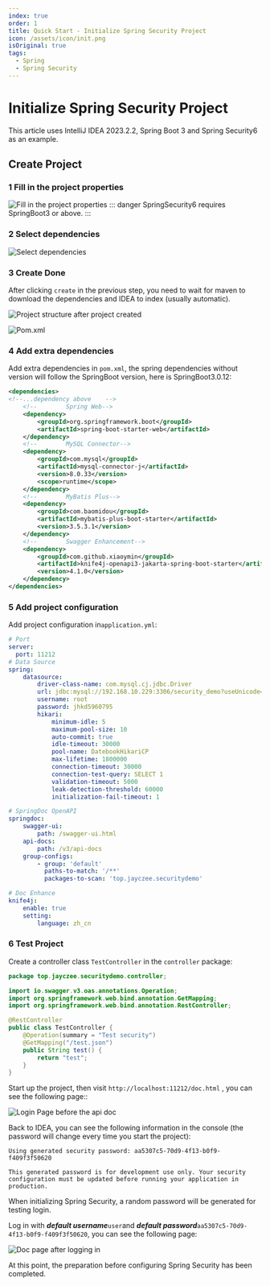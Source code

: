 ```yaml
---
index: true
order: 1
title: Quick Start - Initialize Spring Security Project
icon: /assets/icon/init.png
isOriginal: true
tags:
  - Spring
  - Spring Security
---
```


# Initialize Spring Security Project
This article uses IntelliJ IDEA 2023.2.2, Spring Boot 3 and Spring Security6 as an example.

## Create Project

### 1 Fill in the project properties

![Fill in the project properties](https://fs.jayczee.top:1212/img/Security6-1-1.png)
::: danger
SpringSecurity6 requires SpringBoot3 or above.
:::

### 2 Select dependencies

![Select dependencies](https://fs.jayczee.top:1212/img/Security6-1-2.png)

### 3 Create Done
After clicking `create` in the previous step, you need to wait for maven to download the dependencies and IDEA to index (usually automatic).

![Project structure after project created](https://fs.jayczee.top:1212/img/initDone.png)

![Pom.xml](https://fs.jayczee.top:1212/img/initPom.png)

### 4 Add extra dependencies
Add extra dependencies in `pom.xml`, the spring dependencies without version will follow the SpringBoot version, here is SpringBoot3.0.12:
```xml
<dependencies>
<!--...dependency above    -->
    <!--        Spring Web-->
    <dependency>
        <groupId>org.springframework.boot</groupId>
        <artifactId>spring-boot-starter-web</artifactId>
    </dependency>
    <!--        MySQL Connector-->
    <dependency>
        <groupId>com.mysql</groupId>
        <artifactId>mysql-connector-j</artifactId>
        <version>8.0.33</version>
        <scope>runtime</scope>
    </dependency>
    <!--        MyBatis Plus-->
    <dependency>
        <groupId>com.baomidou</groupId>
        <artifactId>mybatis-plus-boot-starter</artifactId>
        <version>3.5.3.1</version>
    </dependency>
    <!--        Swagger Enhancement-->
    <dependency>
        <groupId>com.github.xiaoymin</groupId>
        <artifactId>knife4j-openapi3-jakarta-spring-boot-starter</artifactId>
        <version>4.1.0</version>
    </dependency>
</dependencies>
```

### 5 Add project configuration
Add project configuration in`application.yml`:
```yaml
# Port
server:
  port: 11212
# Data Source
spring:
    datasource:
        driver-class-name: com.mysql.cj.jdbc.Driver
        url: jdbc:mysql://192.168.10.229:3306/security_demo?useUnicode=true&characterEncoding=utf-8&useSSL=false
        username: root
        password: jhkd5960795
        hikari:
            minimum-idle: 5
            maximum-pool-size: 10
            auto-commit: true
            idle-timeout: 30000
            pool-name: DatebookHikariCP
            max-lifetime: 1800000
            connection-timeout: 30000
            connection-test-query: SELECT 1
            validation-timeout: 5000
            leak-detection-threshold: 60000
            initialization-fail-timeout: 1

# SpringDoc OpenAPI
springdoc:
    swagger-ui:
        path: /swagger-ui.html
    api-docs:
        path: /v3/api-docs
    group-configs:
        - group: 'default'
          paths-to-match: '/**'
          packages-to-scan: 'top.jayczee.securitydemo'

# Doc Enhance
knife4j:
    enable: true
    setting:
        language: zh_cn
```
### 6 Test Project
Create a controller class `TestController` in the `controller` package:
```java
package top.jayczee.securitydemo.controller;

import io.swagger.v3.oas.annotations.Operation;
import org.springframework.web.bind.annotation.GetMapping;
import org.springframework.web.bind.annotation.RestController;

@RestController
public class TestController {
    @Operation(summary = "Test security")
    @GetMapping("/test.json")
    public String test() {
        return "test";
    }
}
```
Start up the project, then visit `http://localhost:11212/doc.html` , you can see the following page::

![Login Page before the api doc](https://fs.jayczee.top:1212/img/defaultLogin.png) 

Back to IDEA, you can see the following information in the console (the password will change every time you start the project): 

```text
Using generated security password: aa5307c5-70d9-4f13-b0f9-f409f3f50620

This generated password is for development use only. Your security configuration must be updated before running your application in production.
```

When initializing Spring Security, a random password will be generated for testing login.

Log in with ***default username***`user`and ***default password***`aa5307c5-70d9-4f13-b0f9-f409f3f50620`, you can see the following page: 

![Doc page after logging in](https://fs.jayczee.top:1212/img/initDoc.png)

At this point, the preparation before configuring Spring Security has been completed.
